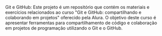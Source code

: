 Git e GitHub: Este projeto é um repositório que contém os materiais e exercícios relacionados ao curso "Git e GitHub: compartilhando e colaborando em projetos" oferecido pela Alura. O objetivo deste curso é apresentar ferramentas para compartilhamento de código e colaboração em projetos de programação utilizando o Git e o GitHub.
